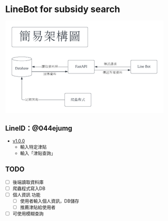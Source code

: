 # LineBot for subsidy search

![image](https://github.com/Fionn88/LineBot-Subsidy/blob/main/%E6%9E%B6%E6%A7%8B%E5%9C%96.png)

## LineID：@044ejumg

- [v1.0.0](https://hub.docker.com/repository/docker/mona666/linebot-subsidy/general)
  - 輸入特定津貼
  - 輸入「津貼查詢」

## TODO

- [ ] 後端讀取資料庫
- [ ] 爬蟲程式寫入DB
- [ ] 個人資訊 功能
  - [ ] 使用者輸入個人資訊，DB儲存
  - [ ] 推薦津貼給使用者
- [ ] 可使用模糊查詢
